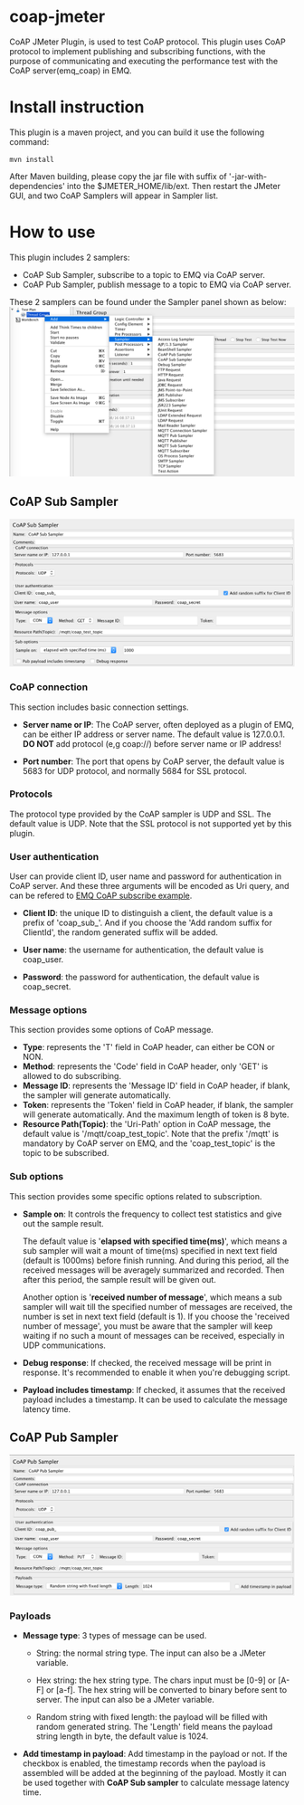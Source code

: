 # coap-jmeter
CoAP JMeter Plugin, is used to test CoAP protocol. This plugin uses CoAP protocol to implement publishing and subscribing functions, with the purpose of communicating and executing the performance test with the CoAP server(emq_coap) in EMQ.

# Install instruction

This plugin is a maven project, and you can build it use the following command:
```
mvn install
```

After Maven building, please copy the jar file with suffix of '-jar-with-dependencies' into the $JMETER_HOME/lib/ext. Then restart the JMeter GUI, and two CoAP Samplers will appear in Sampler list.

# How to use
This plugin includes 2 samplers:
- CoAP Sub Sampler, subscribe to a topic to EMQ via CoAP server.
- CoAP Pub Sampler, publish message to a topic to EMQ via CoAP server.

These 2 samplers can be found under the Sampler panel shown as below:
![mqtt_jmeter_plugin](screenshots/coap_jmeter_plugin_samplers.png)


## CoAP Sub Sampler
![coap_sub_sampler](screenshots/coap_sub_sampler.png)

### CoAP connection
This section includes basic connection settings.

- **Server name or IP**: The CoAP server, often deployed as a plugin of EMQ, can be either IP address or server name. The default value is 127.0.0.1. **DO NOT** add protocol (e,g coap://) before server name or IP address! 

- **Port number**: The port that opens by CoAP server, the default value is 5683 for UDP protocol, and normally 5684 for SSL protocol.

### Protocols
The protocol type provided by the CoAP sampler is UDP and SSL. The default value is UDP.
Note that the SSL protocol is not supported yet by this plugin.

### User authentication
User can provide client ID, user name and password for authentication in CoAP server. 
And these three arguments will be encoded as Uri query, and can be refered to [EMQ CoAP subscribe example](https://github.com/emqtt/emq-coap/blob/master/README.md#subscribe-example).
- **Client ID**: the unique ID to distinguish a client, the default value is a prefix of 'coap_sub_'. And if you choose the 'Add random suffix for ClientId', the random generated suffix will be added.

- **User name**: the username for authentication, the default value is coap_user.

- **Password**: the password for authentication, the default value is coap_secret.

### Message options
This section provides some options of CoAP message.
- **Type**: represents the 'T' field in CoAP header, can either be CON or NON.
- **Method**: represents the 'Code' field in CoAP header, only 'GET' is allowed to do subscribing.
- **Message ID**: represents the 'Message ID' field in CoAP header, if blank, the sampler will generate automatically.
- **Token**: represents the 'Token' field in CoAP header, if blank, the sampler will generate automatically. And the maximum length of token is 8 byte.
- **Resource Path(Topic)**: the 'Uri-Path' option in CoAP message, the default value is '/mqtt/coap_test_topic'. Note that the prefix '/mqtt' is mandatory by CoAP server on EMQ, and the 'coap_test_topic' is the topic to be subscribed.

### Sub options
This section provides some specific options related to subscription.
- **Sample on**: It controls the frequency to collect test statistics and give out the sample result. 

  The default value is '**elapsed with specified time(ms)**', which means a sub sampler will wait a mount of time(ms) specified in next text field (default is 1000ms) before finish running. And during this period, all the received messages will be averagely summarized and recorded. Then after this period, the sample result will be given out. 

  Another option is '**received number of message**', which means a sub sampler will wait till the specified number of messages are received, the number is set in next text field (default is 1). If you choose the 'received number of message', you must be aware that the sampler will keep waiting if no such a mount of messages can be received, especially in UDP communications.
- **Debug response**: If checked, the received message will be print in response. It's recommended to enable it when you're debugging script.
- **Payload includes timestamp**: If checked, it assumes that the received payload includes a timestamp. It can be used to calculate the message latency time.


## CoAP Pub Sampler
![coap_pub_sampler](screenshots/coap_pub_sampler.png)

### Payloads
- **Message type**: 3 types of message can be used. 

  + String: the normal string type. The input can also be a JMeter variable.

  + Hex string: the hex string type. The chars input must be [0-9] or [A-F] or [a-f]. The hex string will be converted to binary before sent to server. The input can also be a JMeter variable.
  
  + Random string with fixed length: the payload will be filled with random generated string. The 'Length' field means the payload string length in byte, the default value is 1024.

- **Add timestamp in payload**: Add timestamp in the payload or not. If the checkbox is enabled, the timestamp records when the payload is assembled will be added at the beginning of the payload. Mostly it can be used together with **CoAP Sub sampler** to calculate message latency time.
